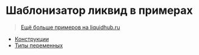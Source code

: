 # Шаблонизатор ликвид в примерах

> [Ещё больше примеров на liquidhub.ru ](http://liquidhub.ru/collection/shpargalka-liquid)

* [Конструкции](https://github.com/liquid-hub/insales-liquid-examples/blob/master/stage0.md)
* [Типы переменных](https://github.com/liquid-hub/insales-liquid-examples/blob/master/stage1.md)
